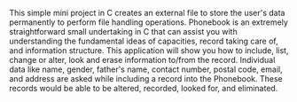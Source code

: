 This simple mini project in C creates an external file to store the user's data permanently to perform file handling operations. Phonebook is an extremely straightforward small undertaking in C that can assist you with understanding the fundamental ideas of capacities, record taking care of, and information structure. This application will show you how to include, list, change or alter, look and erase information to/from the record.
Individual data like name, gender, father's name, contact number, postal code, email, and address are asked while including a record into the Phonebook. These records would be able to be altered, recorded, looked for, and eliminated.